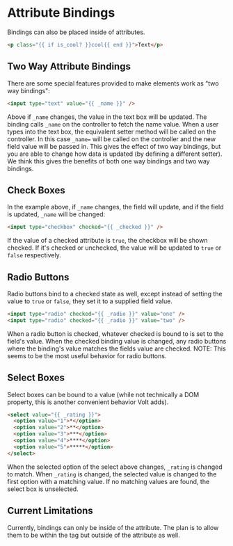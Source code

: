 # Attribute Bindings

Bindings can also be placed inside of attributes.

```html
<p class="{{ if is_cool? }}cool{{ end }}">Text</p>
```

## Two Way Attribute Bindings
There are some special features provided to make elements work as "two way bindings":

```html
<input type="text" value="{{ _name }}" />
```

Above if ```_name``` changes, the value in the text box will be updated.  The binding calls ```_name``` on the controller to fetch the name value. When a user types into the text box, the equivalent setter method will be called on the controller.  In this case ```_name=``` will be called on the controller and the new field value will be passed in.  This gives the effect of two way bindings, but you are able to change how data is updated (by defining a different setter).  We think this gives the benefits of both one way bindings and two way bindings.

## Check Boxes

In the example above, if ```_name``` changes, the field will update, and if the field is updated, ```_name``` will be changed:

```html
<input type="checkbox" checked="{{ _checked }}" />
```

If the value of a checked attribute is ```true```, the checkbox will be shown checked. If it's checked or unchecked, the value will be updated to ```true``` or ```false``` respectively.

## Radio Buttons

Radio buttons bind to a checked state as well, except instead of setting the value to ```true``` or ```false```, they set it to a supplied field value.

```html
<input type="radio" checked="{{ _radio }}" value="one" />
<input type="radio" checked="{{ _radio }}" value="two" />
```

When a radio button is checked, whatever checked is bound to is set to the field's value.  When the checked binding value is changed, any radio buttons where the binding's value matches the fields value are checked.  NOTE: This seems to be the most useful behavior for radio buttons.

## Select Boxes

Select boxes can be bound to a value (while not technically a DOM property, this is another convenient behavior Volt adds).

```html
<select value="{{ _rating }}">
  <option value="1">*</option>
  <option value="2">**</option>
  <option value="3">***</option>
  <option value="4">****</option>
  <option value="5">*****</option>
</select>
```

When the selected option of the select above changes, ```_rating``` is changed to match.  When ```_rating``` is changed, the selected value is changed to the first option with a matching value.  If no matching values are found, the select box is unselected.

## Current Limitations

Currently, bindings can only be inside of the attribute. The plan is to allow them to be within the tag but outside of the attribute as well.
